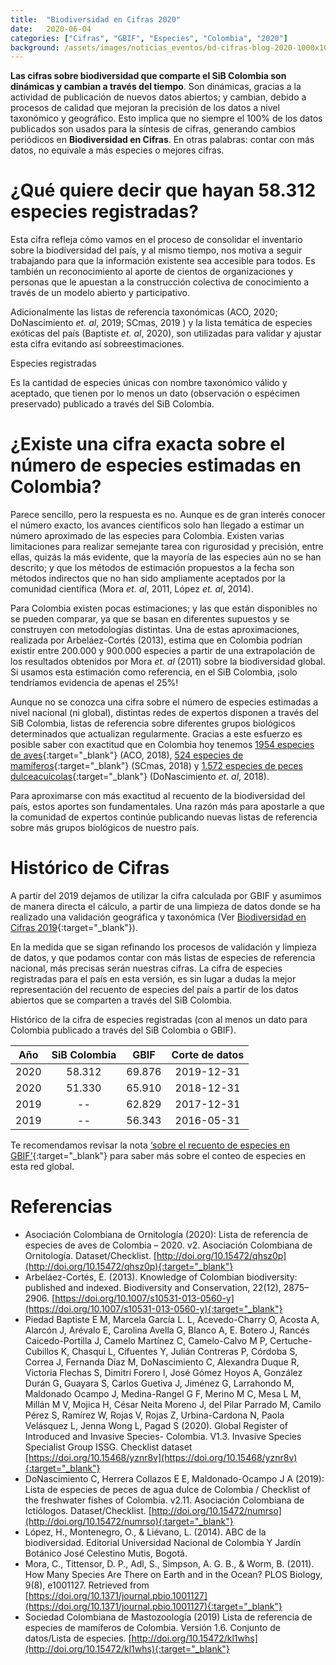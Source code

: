 ```yaml
---
title:  "Biodiversidad en Cifras 2020"
date:   2020-06-04
categories: ["Cifras", "GBIF", "Especies", "Colombia", "2020"]
background: /assets/images/noticias_eventos/bd-cifras-blog-2020-1000x1000.jpg
---
```


**Las cifras sobre biodiversidad que comparte el SiB Colombia son dinámicas y cambian a través del tiempo**. Son dinámicas, gracias a la actividad de publicación de nuevos datos abiertos; y cambian, debido a procesos de calidad que mejoran la precisión de los datos a nivel taxonómico y geográfico. Esto implica que no siempre el 100% de los datos publicados son usados para la síntesis de cifras, generando cambios periódicos en **Biodiversidad en Cifras**. En otras palabras: contar con más datos, no equivale a más especies o mejores cifras.

# ¿Qué quiere decir que hayan 58.312 especies registradas?

Esta cifra refleja cómo vamos en el proceso de consolidar el inventario sobre la biodiversidad del país, y al mismo tiempo, nos motiva a seguir trabajando para que la información existente sea accesible para todos. Es también un reconocimiento al aporte de cientos de organizaciones y personas que le apuestan a la construcción colectiva de conocimiento a través de un modelo abierto y participativo.

Adicionalmente las listas de referencia taxonómicas (ACO, 2020; DoNascimiento *et. al*, 2019; SCmas, 2019 ) y la lista temática de especies exóticas del país (Baptiste *et. al*, 2020), son utilizadas para validar y ajustar esta cifra evitando así sobreestimaciones.

<form class="box">
  <div class="field">
    <label class="label">Especies registradas</label>
    <p>Es la cantidad de especies únicas con nombre taxonómico válido y aceptado, que tienen por lo menos un dato (observación o espécimen preservado) publicado a través del SiB Colombia.</p>
  </div>
</form>

# ¿Existe una cifra exacta sobre el número de especies estimadas en Colombia?

Parece sencillo, pero la respuesta es no. Aunque es de gran interés conocer el número exacto, los avances científicos solo han llegado a estimar un número aproximado de las especies para Colombia. Existen varias limitaciones para realizar semejante tarea con rigurosidad y precisión, entre ellas, quizás la más evidente, que la mayoría de las especies aún no se han descrito; y que los métodos de estimación propuestos a la fecha son métodos indirectos que no han sido ampliamente aceptados por la comunidad científica (Mora *et. al*, 2011, López *et. al*, 2014).

Para Colombia existen pocas estimaciones; y las que están disponibles no se pueden comparar, ya que se basan en diferentes supuestos y se construyen con metodologías distintas. Una de estas aproximaciones, realizada por Arbeláez-Cortés (2013), estima que en Colombia podrían existir entre 200.000 y 900.000 especies a partir de una extrapolación de los resultados obtenidos por Mora *et. al* (2011) sobre la biodiversidad global. Si usamos esta estimación como referencia, en el SiB Colombia, ¡solo tendríamos evidencia de apenas el 25%!

Aunque no se conozca una cifra sobre el número de especies estimadas a nivel nacional (ni global), distintas redes de expertos disponen a través del SiB Colombia, listas de referencia sobre diferentes grupos biológicos determinados que actualizan regularmente. Gracias a este esfuerzo es posible saber con exactitud que en Colombia hoy tenemos [1954 especies de aves](https://doi.org/10.15472/qhsz0p){:target="_blank"} (ACO, 2018), [524 especies de mamíferos](https://doi.org/10.15472/kl1whs){:target="_blank"} (SCmas, 2018) y [1.572 especies de peces dulceacuícolas](https://doi.org/10.15472/numrso){:target="_blank"} (DoNascimiento *et. al*, 2018).

Para aproximarse con más exactitud al recuento de la biodiversidad del país, estos aportes son fundamentales. Una razón más para apostarle a que la comunidad de expertos continúe publicando nuevas listas de referencia sobre más grupos biológicos de nuestro país.

# Histórico de Cifras

A partir del 2019 dejamos de utilizar la cifra calculada por GBIF y asumimos de manera directa el cálculo, a partir de una limpieza de datos donde se ha realizado una validación geográfica y taxonómica (Ver [Biodiversidad en Cifras 2019](https://sibcolombia.net/biodiversidad-en-cifras-2019/){:target="_blank"}).

En la medida que se sigan refinando los procesos de validación y limpieza de datos, y que podamos contar con más listas de especies de referencia nacional, más precisas serán nuestras cifras. La cifra de especies registradas para el país en esta versión, es sin lugar a dudas la mejor representación del recuento de especies del país a partir de los datos abiertos que se comparten a través del SiB Colombia.

Histórico de la cifra de especies registradas (con al menos un dato para Colombia publicado a través del SiB Colombia o GBIF).



| Año       | SiB Colombia        | GBIF | Corte de datos |
| :-------------:|:-------------:|:-----:|:-----:|
| 2020 | 58.312 | 69.876 | 2019-12-31 |
| 2020 | 51.330 | 65.910 | 2018-12-31 |
| 2019 | -- | 62.829| 2017-12-31 |
| 2019 | -- | 56.343 | 2016-05-31 |



Te recomendamos revisar la nota [‘sobre el recuento de especies en GBIF’](https://www.gbif.org/es/about-species-counts){:target="_blank"} para saber más sobre el conteo de especies en esta red global.

# Referencias
- Asociación Colombiana de Ornitología (2020): Lista de referencia de especies de aves de Colombia – 2020. v2. Asociación Colombiana de Ornitología. Dataset/Checklist. [http://doi.org/10.15472/qhsz0p](http://doi.org/10.15472/qhsz0p){:target="_blank"}
- Arbeláez-Cortés, E. (2013). Knowledge of Colombian biodiversity: published and indexed. Biodiversity and Conservation, 22(12), 2875–2906. [https://doi.org/10.1007/s10531-013-0560-y](https://doi.org/10.1007/s10531-013-0560-y){:target="_blank"}
- Piedad Baptiste E M, Marcela García L. L, Acevedo-Charry O, Acosta A, Alarcón J, Arévalo E, Carolina Avella G, Blanco A, E. Botero J, Rancés Caicedo-Portilla J, Camelo Martínez C, Camelo-Calvo M P, Certuche-Cubillos K, Chasqui L, Cifuentes Y, Julián Contreras P, Córdoba S, Correa J, Fernanda Díaz M, DoNascimiento C, Alexandra Duque R, Victoria Flechas S, Dimitri Forero I, José Gómez Hoyos A, González Durán G, Guayara S, Carlos Guetiva J, Jiménez G, Larrahondo M, Maldonado Ocampo J, Medina-Rangel G F, Merino M C, Mesa L M, Millán M V, Mojica H, César Neita Moreno J, del Pilar Parrado M, Camilo Pérez S, Ramírez W, Rojas V, Rojas Z, Urbina-Cardona N, Paola Velásquez L, Jenna Wong L, Pagad S (2020). Global Register of Introduced and Invasive Species- Colombia. V1.3. Invasive Species Specialist Group ISSG. Checklist dataset [https://doi.org/10.15468/yznr8v](https://doi.org/10.15468/yznr8v){:target="_blank"}
- DoNascimiento C, Herrera Collazos E E, Maldonado-Ocampo J A (2019): Lista de especies de peces de agua dulce de Colombia / Checklist of the freshwater fishes of Colombia. v2.11. Asociación Colombiana de Ictiólogos. Dataset/Checklist. [http://doi.org/10.15472/numrso](http://doi.org/10.15472/numrso){:target="_blank"}
- López, H., Montenegro, O., & Liévano, L. (2014). ABC de la biodiversidad. Editorial Universidad Nacional de Colombia Y Jardín Botánico José Celestino Mutis, Bogotá.
- Mora, C., Tittensor, D. P., Adl, S., Simpson, A. G. B., & Worm, B. (2011). How Many Species Are There on Earth and in the Ocean? PLOS Biology, 9(8), e1001127. Retrieved from [https://doi.org/10.1371/journal.pbio.1001127](https://doi.org/10.1371/journal.pbio.1001127){:target="_blank"}
- Sociedad Colombiana de Mastozoología (2019) Lista de referencia de especies de mamíferos de Colombia. Versión 1.6. Conjunto de datos/Lista de especies. [http://doi.org/10.15472/kl1whs](http://doi.org/10.15472/kl1whs){:target="_blank"}

